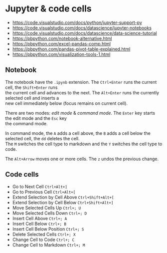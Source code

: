 # Jupyter & code cells


- https://code.visualstudio.com/docs/python/jupyter-support-py
- https://code.visualstudio.com/docs/datascience/jupyter-notebooks
- https://code.visualstudio.com/docs/datascience/data-science-tutorial
- https://pbpython.com/notebook-alternative.html
- https://pbpython.com/excel-pandas-comp.html
- https://pbpython.com/pandas-pivot-table-explained.html
- https://pbpython.com/visualization-tools-1.html


## Notebook

The notebook have the `.ipynb` extension.  The `Ctrl+Enter` runs the current cell, the `Shift+Enter` runs  
the current cell and advances to the next. The `Alt+Enter` runs the currently selected cell and inserts a  
new cell immediately below (focus remains on current cell).  


There are two modes: *edit mode* & *command mode*. The `Enter` key starts the edit mode and the `Esc` key  
the command mode.  

In command mode, the `A` adds a cell above, the `B` adds a cell below the selected cell, the `dd` deletes the cell.  
The `M` switches the cell type to markdown and the `Y` switches the cell type to code. 

The `Alt+Arrow` moves one or more cells.  The `z` undos the previous change.  

## Code cells

- Go to Next Cell 	`Ctrl+Alt+]`
- Go to Previous Cell 	`Ctrl+Alt+[`
- Extend Selection by Cell Above 	`Ctrl+Shift+Alt+[`
- Extend Selection by Cell Below 	`Ctrl+Shift+Alt+]`
- Move Selected Cells Up 	`Ctrl+; U`
- Move Selected Cells Down 	`Ctrl+; D`
- Insert Cell Above 	`Ctrl+; A`
- Insert Cell Below 	`Ctrl+; B`
- Insert Cell Below Position 	`Ctrl+; S`
- Delete Selected Cells 	`Ctrl+; X`
- Change Cell to Code 	`Ctrl+; C`
- Change Cell to Markdown 	`Ctrl+; M`
